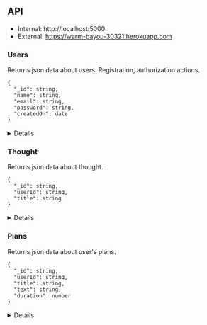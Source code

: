 ## API

- Internal: http://localhost:5000
- External: https://warm-bayou-30321.herokuapp.com

### Users

Returns json data about users. Registration, authorization actions.

```
{
  "_id": string,
  "name": string,
  "email": string,
  "password": string,
  "createdOn": date
}
```

<details>

- `GET` /api/users
- `GET` /api/user/:id
- `POST` /api/user/registration
- `POST` /api/user/login
- `PUT` /api/user
- `DELETE` /api/user/:id

</details>

### Thought

Returns json data about thought.

```
{
  "_id": string,
  "userId": string,
  "title": string
}
```

<details>

- `GET` /api/thoughts/:userId
  
  Respose
  ```
  [
    {
      "_id": "63dab20a1bad4d34504b5c18",
      "userId": 63dd5008939161908112e05f,
      "title": "Do gym every morning",
      "__v": 0
    },
    {
      "_id": "63dab436cc8fdc25bfe20d39",
      "userId": 63dd5008939161908112e05f,
      "title": "Buy a quadcopter",
      "__v": 0
    }
  ]
  ```
  
- `GET` /api/thought/:id
  
  Request
  `/api/thoughts/63dab20a1bad4d34504b5c18`
  
  Respose
  ```
  {
    "_id": "63dab20a1bad4d34504b5c18",
    "userId": 63dd5008939161908112e05f,
    "title": "Do gym every morning",
    "__v": 0
  }
  ```
  
- `POST` /api/thought
    
  Request
  ```
  {
    "userId": 63dd5008939161908112e05f,
    "title": "Do gym every morning"
  }
  ```
  
  Respose
  ```
  {
    "_id": "63dab20a1bad4d34504b5c18",
    "userId": 63dd5008939161908112e05f,
    "title": "Do gym every morning",
    "__v": 0
  }
  ```
  
- `PATCH` /api/thought
  
  Request
  ```
  {
    "_id": "63de721eb2cdc7d1460b9b08",
    "title": "Work out at the gym every weekend"
  }
  ```
  
  Respose
  ```
  {
    "_id": "63de721eb2cdc7d1460b9b08",
    "userId": 63dd5008939161908112e05f,
    "title": "Work out at the gym every weekend",
    "__v": 0
  }
  ```
  
- `DELETE` /api/thought/:id

  Request
  `/api/thoughts/63dab20a1bad4d34504b5c18`
  
  Respose
  ```
  {
    "_id": "63dab20a1bad4d34504b5c18",
    "userId": 63dd5008939161908112e05f,
    "title": "Do gym every morning",
    "__v": 0
  }
  ```
  
- `POST` /api/thought/transferToPlan/:id

  Request
  `/api/thought/transferToPlan/63dab20a1bad4d34504b5c18`
  
  Respose
  ```
  {
    "_id": "63dab20a1bad4d34504b5c18",
    "title": "Do gym every morning",
    "text": "",
    "duration": 0
    "__v": 0
  }
  ``` 
  
</details>

### Plans

Returns json data about user's plans.

```
{
  "_id": string,
  "userId": string,
  "title": string,
  "text": string,
  "duration": number
}
```

<details>

- `GET` /api/plans/:userId
- `GET` /api/plan/:id
- `POST` /api/plan
- `PATCH` /api/plan/:id
- `DELETE` /api/plan/:id

</details>
